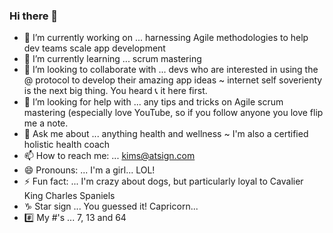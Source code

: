 ### Hi there 👋

- 🔭 I’m currently working on ... harnessing Agile methodologies to help dev teams scale app development
- 🌱 I’m currently learning ... scrum mastering 
- 👯 I’m looking to collaborate with ... devs who are interested in using the @ protocol to develop their amazing app ideas ~ internet self soverienty is the next big thing.  You heard 📞 it here first.
- 🤔 I’m looking for help with ... any tips and tricks on Agile scrum mastering (especially love YouTube, so if you follow anyone you love flip me a note.
- 💬 Ask me about ... anything health and wellness ~ I'm also a certified holistic health coach
- 📫 How to reach me: ... kims@atsign.com
- 😄 Pronouns: ... I'm a girl... LOL!
- ⚡ Fun fact: ... I'm crazy about dogs, but particularly loyal to Cavalier King Charles Spaniels
- ♑️ Star sign ... You guessed it!  Capricorn...
- #️⃣ My #'s ... 7, 13 and 64
